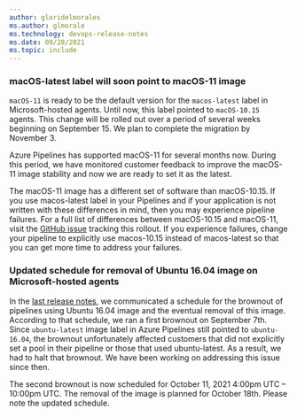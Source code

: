 ```yaml
---
author: gloridelmorales
ms.author: glmorale
ms.technology: devops-release-notes
ms.date: 09/28/2021
ms.topic: include
---
```


### macOS-latest label will soon point to macOS-11 image

`macOS-11` is ready to be the default version for the `macos-latest` label in Microsoft-hosted agents. Until now, this label pointed to `macOS-10.15` agents. This change will be rolled out over a period of several weeks beginning on September 15. We plan to complete the migration by November 3.

Azure Pipelines has supported macOS-11 for several months now. During this period, we have monitored customer feedback to improve the macOS-11 image stability and now we are ready to set it as the latest.

The macOS-11 image has a different set of software than macOS-10.15. If you use macos-latest label in your Pipelines and if your application is not written with these differences in mind, then you may experience pipeline failures. For a full list of differences between macOS-10.15 and macOS-11, visit the [GitHub issue](https://github.com/actions/virtual-environments/issues/4060) tracking this rollout. If you experience failures, change your pipeline to explicitly use macos-10.15 instead of macos-latest so that you can get more time to address your failures.

### Updated schedule for removal of Ubuntu 16.04 image on Microsoft-hosted agents

In the [last release notes](https://docs.microsoft.com/azure/devops/release-notes/2021/sprint-192-update#removal-of-ubuntu-1604-image-on-microsoft-hosted-agents), we communicated a schedule for the brownout of pipelines using Ubuntu 16.04 image and the eventual removal of this image. According to that schedule, we ran a first brownout on September 7th. Since `ubuntu-latest` image label in Azure Pipelines still pointed to `ubuntu-16.04`, the brownout unfortunately affected customers that did not explicitly set a pool in their pipeline or those that used ubuntu-latest. As a result, we had to halt that brownout. We have been working on addressing this issue since then.

The second brownout is now scheduled for October 11, 2021 4:00pm UTC – 10:00pm UTC. The removal of the image is planned for October 18th. Please note the updated schedule.